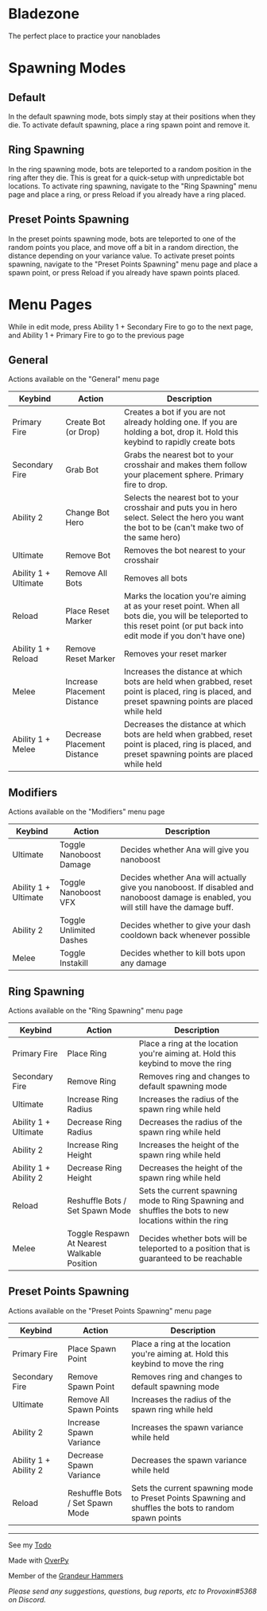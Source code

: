# Bladezone
The perfect place to practice your nanoblades


# Spawning Modes
## Default
In the default spawning mode, bots simply stay at their positions when they die. To activate default spawning, place a ring spawn point and remove it.

## Ring Spawning
In the ring spawning mode, bots are teleported to a random position in the ring after they die. This is great for a quick-setup with unpredictable bot locations. To activate ring spawning, navigate to the "Ring Spawning" menu page and place a ring, or press Reload if you already have a ring placed.

## Preset Points Spawning
In the preset points spawning mode, bots are teleported to one of the random points you place, and move off a bit in a random direction, the distance depending on your variance value. To activate preset points spawning, navigate to the "Preset Points Spawning" menu page and place a spawn point, or press Reload if you already have spawn points placed.

# Menu Pages
While in edit mode, press Ability 1 + Secondary Fire to go to the next page, and Ability 1 + Primary Fire to go to the previous page
## General
Actions available on the "General" menu page

<table>
<thead>
  <tr>
    <th>Keybind</th>
    <th>Action</th>
    <th>Description<br></th>
  </tr>
</thead>
<tbody>
  <tr>
    <td>Primary Fire<br></td>
    <td>Create Bot (or Drop)</td>
    <td>Creates a bot if you are not already holding one. If you are holding a bot, drop it. Hold this keybind to rapidly create bots</td>
  </tr>
  <tr>
    <td>Secondary Fire</td>
    <td>Grab Bot</td>
    <td>Grabs the nearest bot to your crosshair and makes them follow your placement sphere. Primary fire to drop.</td>
  </tr>
  <tr>
    <td>Ability 2</td>
    <td>Change Bot Hero</td>
    <td>Selects the nearest bot to your crosshair and puts you in hero select. Select the hero you want the bot to be (can't make two of the same hero)<br></td>
  </tr>
  <tr>
    <td>Ultimate<br></td>
    <td>Remove Bot</td>
    <td>Removes the bot nearest to your crosshair</td>
  </tr>
  <tr>
    <td>Ability 1 + Ultimate</td>
    <td>Remove All Bots</td>
    <td>Removes all bots</td>
  </tr>
  <tr>
    <td>Reload</td>
    <td>Place Reset Marker</td>
    <td>Marks the location you're aiming at as your reset point. When all bots die, you will be teleported to this reset point (or put back into edit mode if you don't have one)</td>
  </tr>
  <tr>
    <td>Ability 1 + Reload</td>
    <td>Remove Reset Marker</td>
    <td>Removes your reset marker</td>
  </tr>
  <tr>
    <td>Melee</td>
    <td>Increase Placement Distance</td>
    <td>Increases the distance at which bots are held when grabbed, reset point is placed, ring is placed, and preset spawning points are placed while held</td>
  </tr>
  <tr>
    <td>Ability 1 + Melee</td>
    <td>Decrease Placement Distance</td>
    <td>Decreases the distance at which bots are held when grabbed, reset point is placed, ring is placed, and preset spawning points are placed while held</td>
  </tr>
</tbody>
</table>

## Modifiers
Actions available on the "Modifiers" menu page

<table>
<thead>
  <tr>
    <th>Keybind</th>
    <th>Action</th>
    <th>Description</th>
  </tr>
</thead>
<tbody>
  <tr>
    <td>Ultimate</td>
    <td>Toggle Nanoboost Damage</td>
    <td>Decides whether Ana will give you nanoboost</td>
  </tr>
  <tr>
    <td>Ability 1 + Ultimate</td>
    <td>Toggle Nanoboost VFX</td>
    <td>Decides whether Ana will actually give you nanoboost. If disabled and nanoboost damage is enabled, you will still have the damage buff.</td>
  </tr>
  <tr>
    <td>Ability 2</td>
    <td>Toggle Unlimited Dashes</td>
    <td>Decides whether to give your dash cooldown back whenever possible</td>
  </tr>
  <tr>
    <td>Melee</td>
    <td>Toggle Instakill</td>
    <td>Decides whether to kill bots upon any damage</td>
  </tr>
</tbody>
</table>

## Ring Spawning
Actions available on the "Ring Spawning" menu page

<table>
<thead>
  <tr>
    <th>Keybind</th>
    <th>Action</th>
    <th>Description<br></th>
  </tr>
</thead>
<tbody>
  <tr>
    <td>Primary Fire</td>
    <td>Place Ring</td>
    <td>Place a ring at the location you're aiming at. Hold this keybind to move the ring</td>
  </tr>
  <tr>
    <td>Secondary Fire</td>
    <td>Remove Ring<br></td>
    <td>Removes ring and changes to default spawning mode<br></td>
  </tr>
  <tr>
    <td>Ultimate<br></td>
    <td>Increase Ring Radius</td>
    <td>Increases the radius of the spawn ring while held</td>
  </tr>
  <tr>
    <td>Ability 1 + Ultimate<br></td>
    <td>Decrease Ring Radius<br></td>
    <td>Decreases the radius of the spawn ring while held</td>
  </tr>
  <tr>
    <td>Ability 2</td>
    <td>Increase Ring Height</td>
    <td>Increases the height of the spawn ring while held</td>
  </tr>
  <tr>
    <td>Ability 1 + Ability 2</td>
    <td>Decrease Ring Height</td>
    <td>Decreases the height of the spawn ring while held</td>
  </tr>
  <tr>
    <td>Reload</td>
    <td>Reshuffle Bots / Set Spawn Mode</td>
    <td>Sets the current spawning mode to Ring Spawning and shuffles the bots to new locations within the ring</td>
  </tr>
  <tr>
    <td>Melee</td>
    <td>Toggle Respawn At Nearest Walkable Position</td>
    <td>Decides whether bots will be teleported to a position that is guaranteed to be reachable</td>
  </tr>
</tbody>
</table>

## Preset Points Spawning
Actions available on the "Preset Points Spawning" menu page


<table>
<thead>
  <tr>
    <th>Keybind</th>
    <th>Action</th>
    <th>Description</th>
  </tr>
</thead>
<tbody>
  <tr>
    <td>Primary Fire</td>
    <td>Place Spawn Point</td>
    <td>Place a ring at the location you're aiming at. Hold this keybind to move the ring</td>
  </tr>
  <tr>
    <td>Secondary Fire</td>
    <td>Remove Spawn Point</td>
    <td>Removes ring and changes to default spawning mode</td>
  </tr>
  <tr>
    <td>Ultimate</td>
    <td>Remove All Spawn Points</td>
    <td>Increases the radius of the spawn ring while held</td>
  </tr>
  <tr>
    <td>Ability 2</td>
    <td>Increase Spawn Variance</td>
    <td>Increases the spawn variance while held</td>
  </tr>
  <tr>
    <td>Ability 1 + Ability 2</td>
    <td>Decrease Spawn Variance</td>
    <td>Decreases the spawn variance while held</td>
  </tr>
  <tr>
    <td>Reload</td>
    <td>Reshuffle Bots / Set Spawn Mode</td>
    <td>Sets the current spawning mode to Preset Points Spawning and shuffles the bots to random spawn points</td>
  </tr>
</tbody>
</table>



-----



See my [Todo](https://trello.com/b/VNOtQx3l/bladezone)

Made with [OverPy](https://github.com/Zezombye/overpy)

Member of the [Grandeur Hammers](https://bit.ly/grandeurhammers)

*Please send any suggestions, questions, bug reports, etc to Provoxin#5368 on Discord.*
